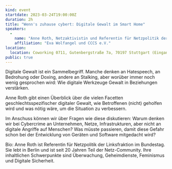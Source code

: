 ```yaml
---
kind: event
startdate: 2023-03-24T19:00:00Z
duration: 2h
title: "Wenn's zuhause cybert: Digitale Gewalt im Smart Home"
speakers:
  -
    name: "Anne Roth, Netzaktivistin und Referentin für Netzpolitik der Linksfraktion im Bundestag""
    affiliation: "Eva Wolfangel und CCCS e.V."
location:
  location: Coworking 0711, Gutenbergstraße 7a, 70197 Stuttgart (Eingang im Hinterhof links)
public: true
---
```

Digitale Gewalt ist ein Sammelbegriff. Manche denken an Hatespeech, an Bedrohung oder Doxing, andere an Stalking, aber worüber immer noch wenig gesprochen wird: Wie digitale Werkzeuge Gewalt in Beziehungen verstärken.

Anne Roth gibt einen Überblick über die vielen Facetten geschlechtsspezifischer digitaler Gewalt, wie Betroffenen (nicht) geholfen wird und was nötig wäre, um die Situation zu verbessern.

Im Anschuss können wir über Fragen wie diese diskutieren: Warum denken wir bei Cybercrime an Unternehmen, Netze, Infrastrukturen, aber nicht an digitale Angriffe auf Menschen? Was müsste passieren, damit diese Gefahr schon bei der Entwicklung von Geräten und Software mitgedacht wird?


Bio: Anne Roth ist Referentin für Netzpolitik der Linksfraktion im Bundestag.  Sie lebt in Berlin und ist seit 20 Jahren Teil der Netz-Community. Ihre inhaltlichen Schwerpunkte sind Überwachung, Geheimdienste, Feminismus und Digitale Sicherheit.

